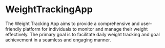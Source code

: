 # WeightTrackingApp
The Weight Tracking App aims to provide a comprehensive and user-friendly platform for individuals to monitor and manage their weight effectively. The primary goal is to facilitate daily weight tracking and goal achievement in a seamless and engaging manner. 
